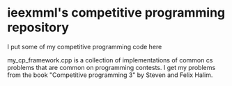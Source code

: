 # ieexmml's competitive programming repository

I put some of my competitive programming code here

my_cp_framework.cpp is a collection of implementations of common cs problems that are common on programming contests. 
I get my problems from the book "Competitive programming 3" by Steven and Felix Halim.

